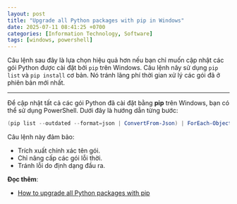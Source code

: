 ```yaml
---
layout: post
title: "Upgrade all Python packages with pip in Windows"
date: 2025-07-11 08:41:25 +0700
categories: [Information Technology, Software]
tags: [windows, powershell]
---
```


Câu lệnh sau đây là lựa chọn hiệu quả hơn nếu bạn chỉ muốn cập nhật các gói Python được cài đặt bởi `pip` trên Windows. Câu lệnh nây sử dụng `pip list` và `pip install` cơ bản. Nó tránh lãng phí thời gian xử lý các gói đã ở phiên bản mới nhất.

---

Để cập nhật tất cả các gói Python đã cài đặt bằng **pip** trên Windows, bạn có thể sử dụng PowerShell. Dưới đây là hướng dẫn từng bước:
```powershell
(pip list --outdated --format=json | ConvertFrom-Json) | ForEach-Object { pip install --upgrade $_.name }
```
Câu lệnh này đảm bảo:
- Trích xuất chính xác tên gói.
- Chỉ nâng cấp các gói lỗi thời.
- Tránh lỗi do định dạng đầu ra.

**Đọc thêm**:
- [How to upgrade all Python packages with pip](https://stackoverflow.com/questions/2720014/how-to-upgrade-all-python-packages-with-pip)
